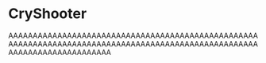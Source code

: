 # CryShooter



AAAAAAAAAAAAAAAAAAAAAAAAAAAAAAAAAAAAAAAAAAAAAAAAAAAAAAAAAAAAAAAAAAAAAAAAAAAAAAAAAAAAAAAAAAAAAAAAAAAAAAAAAAAAAAAAAAAAAAAAAAA
